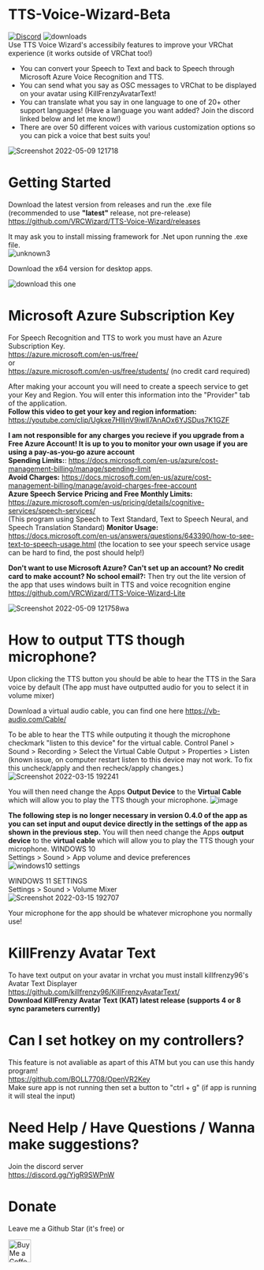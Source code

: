 # TTS-Voice-Wizard-Beta
[![Discord](https://img.shields.io/discord/681732152517591048?label=Discord)](https://discord.gg/YjgR9SWPnW) 
![downloads](https://img.shields.io/github/downloads/VRCWizard/TTS-Voice-Wizard/total?label=Downloads) <br />
Use TTS Voice Wizard's accessibily features to improve your VRChat experience (it works outside of VRChat too!)<br />
* You can convert your Speech to Text and back to Speech through Microsoft Azure Voice Recognition and TTS.<br />
* You can send what you say as OSC messages to VRChat to be displayed on your avatar using KillFrenzyAvatarText!<br />
* You can translate what you say in one language to one of 20+ other support languages! (Have a language you want added? Join the discord linked below and let me know!) <br />
* There are over 50 different voices with various customization options so you can pick a voice that best suits you! <br />

![Screenshot 2022-05-09 121718](https://user-images.githubusercontent.com/101527472/167462899-f954be86-4914-4d23-a38c-9b2b4259cffb.png)


# Getting Started
Download the latest version from releases and run the .exe file (recommended to use **"latest"** release, not pre-release) <br />
https://github.com/VRCWizard/TTS-Voice-Wizard/releases <br />

It may ask you to install missing framework for .Net upon running the .exe file.<br />
![unknown3](https://user-images.githubusercontent.com/101527472/161798516-682fba28-e549-40fe-83c3-2f1e0c18fd2f.png)

Download the x64 version for desktop apps.<br />

![download this one](https://user-images.githubusercontent.com/101527472/161798523-48efb29a-81a6-4ac5-acaf-45a33a857b73.png)

# Microsoft Azure Subscription Key
For Speech Recognition and TTS to work you must have an Azure Subscription Key. <br />
https://azure.microsoft.com/en-us/free/ <br />
or <br />
https://azure.microsoft.com/en-us/free/students/ (no credit card required)<br />


After making your account you will need to create a speech service to get your Key and Region. You will enter this information into the "Provider" tab of the application. <br />
**Follow this video to get your key and region information:** https://youtube.com/clip/Ugkxe7HlljnV9iwlI7AnAOx6YJSDus7K1GZF <br />


**I am not responsible for any charges you recieve if you upgrade from a Free Azure Account! It is up to you to monitor your own usage if you are using a pay-as-you-go azure account** <br />
**Spending Limits:**: https://docs.microsoft.com/en-us/azure/cost-management-billing/manage/spending-limit  <br />
**Avoid Charges:** https://docs.microsoft.com/en-us/azure/cost-management-billing/manage/avoid-charges-free-account <br />
**Azure Speech Service Pricing and Free Monthly Limits:**  https://azure.microsoft.com/en-us/pricing/details/cognitive-services/speech-services/ <br />
(This program using Speech to Text Standard, Text to Speech Neural, and Speech Translation Standard)
**Monitor Usage:** https://docs.microsoft.com/en-us/answers/questions/643390/how-to-see-text-to-speech-usage.html (the location to see your speech service usage can be hard to find, the post should help!)

**Don't want to use Microsoft Azure? Can't set up an account? No credit card to make account? No school email?:** Then try out the lite version of the app that uses windows built in TTS and voice recognition engine https://github.com/VRCWizard/TTS-Voice-Wizard-Lite<br />


![Screenshot 2022-05-09 121758wa](https://user-images.githubusercontent.com/101527472/167463062-909190bb-eec0-42f3-a985-7e7c714782bb.png)


# How to output TTS though microphone?
Upon clicking the TTS button you should be able to hear the TTS in the Sara voice by default (The app must have outputted audio for you to select it in volume mixer)

Download a virtual audio cable, you can find one here https://vb-audio.com/Cable/


To be able to hear the TTS while outputing it though the microphone checkmark "listen to this device" for the virtual cable.
Control Panel > Sound > Recording > Select the Virtual Cable Output > Properties > Listen
(known issue, on computer restart listen to this device may not work. To fix this uncheck/apply and then recheck/apply changes.)
![Screenshot 2022-03-15 192241](https://user-images.githubusercontent.com/101527472/158493212-8b1db84b-bf10-45ae-bca4-71c858113bb9.jpg)

You will then need change the Apps **Output Device**  to the **Virtual Cable** which will allow you to play the TTS though your microphone.
![image](https://user-images.githubusercontent.com/101527472/170846684-cd7d01f7-f2fa-4a05-aea6-ec8653d3a58d.png)

 **The following step is no longer necessary in version 0.4.0 of the app as you can set input and ouput device directly in the settings of the app as shown in the previous step.** You will then need change the Apps **output device**  to the **virtual cable** which will allow you to play the TTS though your microphone.
WINDOWS 10 <br />
Settings > Sound > App volume and device preferences <br />
![windows10 settings](https://user-images.githubusercontent.com/101527472/158684476-8ead5ee2-f441-4249-becc-530798b27ed8.png)


WINDOWS 11 SETTINGS <br />
Settings > Sound > Volume Mixer <br />
![Screenshot 2022-03-15 192707](https://user-images.githubusercontent.com/101527472/158493678-def6648a-02ea-480f-88ab-5666c59a0442.jpg)<br />

Your microphone for the app should be whatever microphone you normally use!
# KillFrenzy Avatar Text
To have text output on your avatar in vrchat you must install killfrenzy96's Avatar Text Displayer <br />
https://github.com/killfrenzy96/KillFrenzyAvatarText/ <br />
**Download KillFrenzy Avatar Text (KAT) latest release (supports 4 or 8 sync parameters currently)**

# Can I set hotkey on my controllers?
This feature is not avaliable as apart of this ATM but you can use this handy program! <br />
https://github.com/BOLL7708/OpenVR2Key <br />
Make sure app is not running then set a button to "ctrl + g" (if app is running it will steal the input)<br />


# Need Help / Have Questions / Wanna make suggestions?
Join the discord server <br />
https://discord.gg/YjgR9SWPnW <br />

# Donate
Leave me a Github Star (it's free) or <br />

<a href='https://ko-fi.com/ttsvoicewizard' target='_blank'><img height='35' style='border:0px;height:46px;' src='https://az743702.vo.msecnd.net/cdn/kofi3.png?v=0' border='0' alt='Buy Me a Coffee at ko-fi.com' /> <br />



